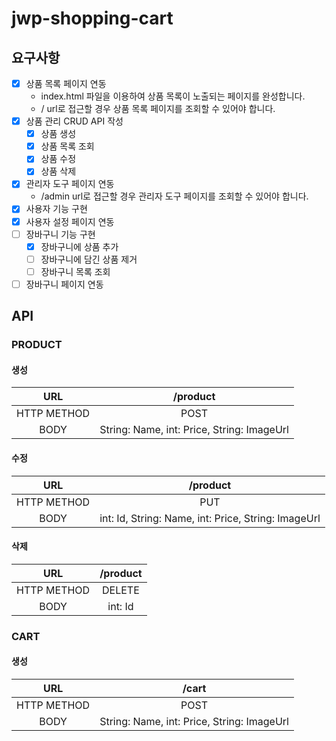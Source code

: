 # jwp-shopping-cart

## 요구사항
- [x] 상품 목록 페이지 연동
  - index.html 파일을 이용하여 상품 목록이 노출되는 페이지를 완성합니다.
  - / url로 접근할 경우 상품 목록 페이지를 조회할 수 있어야 합니다.
- [x] 상품 관리 CRUD API 작성
  - [x] 상품 생성
  - [x] 상품 목록 조회
  - [x] 상품 수정
  - [x] 상품 삭제
- [x] 관리자 도구 페이지 연동
  - /admin url로 접근할 경우 관리자 도구 페이지를 조회할 수 있어야 합니다.
- [x] 사용자 기능 구현 
- [x] 사용자 설정 페이지 연동
- [ ] 장바구니 기능 구현
  - [x] 장바구니에 상품 추가
  - [ ] 장바구니에 담긴 상품 제거
  - [ ] 장바구니 목록 조회
- [ ] 장바구니 페이지 연동

## API

### PRODUCT

#### 생성

|     URL     |                  /product                  |
|:---:|:-------------------------------------------:|
| HTTP METHOD |                    POST                     |
 | BODY | String: Name,  int: Price, String: ImageUrl |


#### 수정

|     URL     |                      /product                       |
|:---:|:----------------------------------------------------:|
| HTTP METHOD |                         PUT                          |
| BODY | int: Id, String: Name,  int: Price, String: ImageUrl |

#### 삭제

|     URL     | /product |
|:---:|:---------:|
| HTTP METHOD |  DELETE   |
| BODY |  int: Id  |

### CART

#### 생성

|     URL     |                    /cart                    |
|:---:|:-------------------------------------------:|
| HTTP METHOD |                    POST                     |
| BODY | String: Name,  int: Price, String: ImageUrl |
